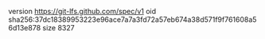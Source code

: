 version https://git-lfs.github.com/spec/v1
oid sha256:37dc18389953223e96ace7a7a3fd72a57eb674a38d571f9f761608a56d13e878
size 8327
